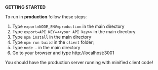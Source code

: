 **GETTING STARTED**

To run in **production** follow these steps:
1. Type `export=NODE_ENV=production` in the main directory
1. Type `export=API_KEY=<<your API key>>` in the main directory
1. Type `npm install` in the main directory
1. Type `npm run build` in the `client` folder;
1. Type `node .` in the main directory
1. Go to your browser and type http://localhost:3001

You should have the production server running with minified client code!